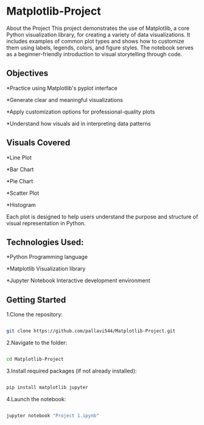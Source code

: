 # Matplotlib-Project
About the Project
This project demonstrates the use of Matplotlib, a core Python visualization library, for creating a variety of data visualizations. It includes examples of common plot types and shows how to customize them using labels, legends, colors, and figure styles. The notebook serves as a beginner-friendly introduction to visual storytelling through code.

## Objectives

*Practice using Matplotlib's pyplot interface

*Generate clear and meaningful visualizations

*Apply customization options for professional-quality plots

*Understand how visuals aid in interpreting data patterns

## Visuals Covered

*Line Plot

*Bar Chart

*Pie Chart

*Scatter Plot

*Histogram

Each plot is designed to help users understand the purpose and structure of visual representation in Python.

## Technologies Used:

*Python	Programming language

*Matplotlib	Visualization library

*Jupyter Notebook	Interactive development environment

## Getting Started
1.Clone the repository:

``` bash

git clone https://github.com/pallavi544/Matplotlib-Project.git

```

2.Navigate to the folder:

```bash

cd Matplotlib-Project

```
3.Install required packages (if not already installed):

```bash

pip install matplotlib jupyter

```

4.Launch the notebook:

```bash

jupyter notebook "Project 1.ipynb"

```



